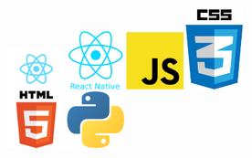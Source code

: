 <img src="logo_react.png" width="100">
<img src="logo_rn.png" width="100">
<img src="logo_js.png" width="100">
<img src="logo_css.png" width="100">
<img src="logo_html.png" width="100">
<img src="logo_python.png" width="100">

